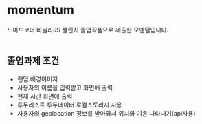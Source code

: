 # momentum
노마드코더 바닐라JS 챌린지 졸업작품으로 제출한 모멘텀입니다.
<br/><br/>

## 졸업과제 조건
- 랜덤 배경이미지
- 사용자의 이름을 입력받고 화면에 출력
- 현재 시간 화면에 출력
- 투두리스트 투두데이터 로컬스토리지 사용
- 사용자의 geolocation 정보를 받아와서 위치와 기온 나타내기(api사용)

